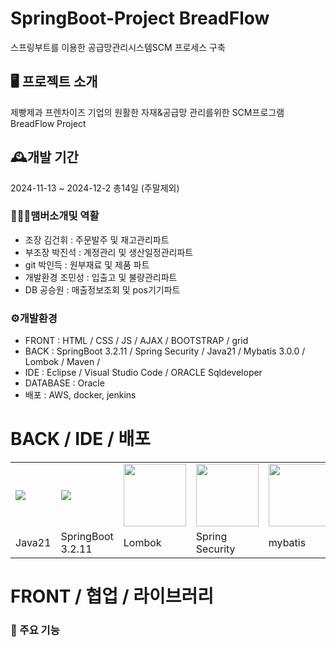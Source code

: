 # SpringBoot-Project BreadFlow
스프링부트를 이용한 공급망관리시스템SCM 프로세스 구축

## 🖥️ 프로젝트 소개
제빵제과 프렌차이즈 기업의 원활한 자재&공급망 관리를위한  SCM프로그램 BreadFlow Project

## 🕰️개발 기간
2024-11-13 ~ 2024-12-2 총14일 (주말제외)

### 🧑‍🤝‍🧑맴버소개및 역활
- 조장 김건휘 : 주문발주 및 재고관리파트
- 부조장 박진석 : 계정관리 및 생산일정관리파트
- git 박인득 : 원부재료 및 제품 파트
- 개발환경 조민성 : 입출고 및 불량관리파트
- DB 공승원 :  매출정보조회 및 pos기기파트

### ⚙️개발환경


- FRONT : HTML / CSS / JS / AJAX / BOOTSTRAP / grid
- BACK : SpringBoot 3.2.11 / Spring Security / Java21 / Mybatis 3.0.0 / Lombok / Maven /
- IDE : Eclipse / Visual Studio Code / ORACLE Sqldeveloper
- DATABASE :  Oracle
- 배포 : AWS, docker, jenkins

BACK / IDE / 배포
=========
<table>
  <tr>
    <td>
      <img src="https://img.icons8.com/?size=100&id=13679&format=png&color=000000">
    </td>
    <td>
      <img src="https://img.icons8.com/?size=100&id=90519&format=png&color=000000">
    </td>
    <td>
      <img src="https://velog.velcdn.com/images/shinhyocheol/post/1362c283-9f91-41f6-9f2b-d4d1b27a8931/image.jpeg" style="width: 100px;">
    </td>
    <td>
      <img src="https://encrypted-tbn0.gstatic.com/images?q=tbn:ANd9GcTpjACmZWDnK2UI_vpKRBO4NZXNKlAGpqkECQ&s" style="width: 100px;">
    </td>
    <td>
      <img src="![다운로드](https://github.com/user-attachments/assets/9531fb73-290f-4d51-9b80-d96be2f973a0)"  style="width: 100px;">
    </td>
    <td>
      
    </td>
    <td>
      
    </td>
  </tr>
  <tr>
    <td>Java21</td>
    <td>SpringBoot<br>3.2.11</td>
    <td>Lombok</td>
    <td>Spring Security</td>
    <td>mybatis</td>
    <td>Spring Security</td>
    <td>Spring Security</td>
  </tr>
  
</table>

FRONT / 협업 / 라이브러리
=========================

### 📌 주요 기능

